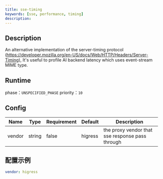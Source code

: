 ```yaml
---
title: sse-timing
keywords: [sse, performance, timing]
description: 
---
```


## Description

An alternative implementation of the server-timing protocol (https://developer.mozilla.org/en-US/docs/Web/HTTP/Headers/Server-Timing),
It's useful to profile AI backend latency which uses event-stream MIME type.

## Runtime

phase：`UNSPECIFIED_PHASE`
priority：`10`

## Config

| Name   | Type   | Requirement | Default | Description                                     |
|--------|--------|-------------|---------|-------------------------------------------------|
| vendor | string | false       | higress | the proxy vendor that sse response pass through |

## 配置示例

```yaml
vendor: higress
```
